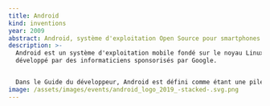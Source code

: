```yaml
---
title: Android
kind: inventions
year: 2009
abstract: Android, système d'exploitation Open Source pour smartphones.
description: >-
  Android est un système d'exploitation mobile fondé sur le noyau Linux et
  développé par des informaticiens sponsorisés par Google.


  Dans le Guide du développeur, Android est défini comme étant une pile de logiciels, c'est-à-dire un ensemble de logiciels destinés à fournir une solution clé en main pour les appareils mobiles – smartphones et tablettes tactiles. Cette pile comporte un système d'exploitation (comprenant un noyau Linux), les applications clés telles que le navigateur web, le téléphone et le carnet d'adresses ainsi que des logiciels intermédiaires entre le système d'exploitation et les applications.
image: /assets/images/events/android_logo_2019_-stacked-.svg.png
---
```

